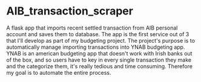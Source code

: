 # AIB_transaction_scraper
A flask app that imports recent settled transaction from AIB personal account and saves them to database. The app is the first service out of 3 that I'll develop as part of my budgeting project.
The project's purpose is to automatically manage importing transactions into YNAB budgeting app.
YNAB is an american budgeting app that doesn't work with Irish banks out of the box, and so users have to key in every single transaction they make and the categorize them, it's really tedious and time consuming. Therefore my goal is to automate the entire process.
